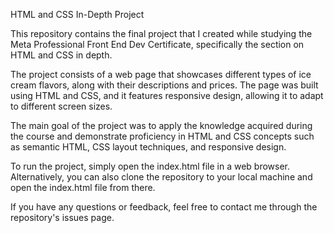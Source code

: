HTML and CSS In-Depth Project

This repository contains the final project that I created while studying the Meta Professional Front End Dev Certificate, specifically the section on HTML and CSS in depth.

The project consists of a web page that showcases different types of ice cream flavors, along with their descriptions and prices. The page was built using HTML and CSS, and it features responsive design, allowing it to adapt to different screen sizes.

The main goal of the project was to apply the knowledge acquired during the course and demonstrate proficiency in HTML and CSS concepts such as semantic HTML, CSS layout techniques, and responsive design.

To run the project, simply open the index.html file in a web browser. Alternatively, you can also clone the repository to your local machine and open the index.html file from there.

If you have any questions or feedback, feel free to contact me through the repository's issues page.